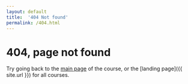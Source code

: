 ```yaml
---
layout: default
title:  '404 Not found'
permalink: /404.html
---
```


# 404, page not found

Try going back to the [main page](./) of the course, or the [landing page]({{ site.url }}) for all courses.
